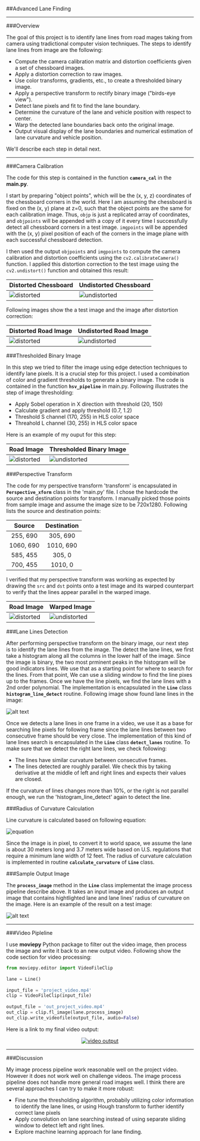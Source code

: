 ##Advanced Lane Finding

---

###Overview

The goal of this project is to identify lane lines from road mages taking from camera using tradictional computer vision techniques. The steps to identify lane lines from image are the following:

* Compute the camera calibration matrix and distortion coefficients given a set of chessboard images.
* Apply a distortion correction to raw images.
* Use color transforms, gradients, etc., to create a thresholded binary image.
* Apply a perspective transform to rectify binary image ("birds-eye view").
* Detect lane pixels and fit to find the lane boundary.
* Determine the curvature of the lane and vehicle position with respect to center.
* Warp the detected lane boundaries back onto the original image.
* Output visual display of the lane boundaries and numerical estimation of lane curvature and vehicle position.

We'll describe each step in detail next.

---

###Camera Calibration

The code for this step is contained in the function **`camera_cal`** in the **main.py**. 

I start by preparing "object points", which will be the (x, y, z) coordinates of the chessboard corners in the world. Here I am assuming the chessboard is fixed on the (x, y) plane at z=0, such that the object points are the same for each calibration image.  Thus, `objp` is just a replicated array of coordinates, and `objpoints` will be appended with a copy of it every time I successfully detect all chessboard corners in a test image.  `imgpoints` will be appended with the (x, y) pixel position of each of the corners in the image plane with each successful chessboard detection.  

I then used the output `objpoints` and `imgpoints` to compute the camera calibration and distortion coefficients using the `cv2.calibrateCamera()` function.  I applied this distortion correction to the test image using the `cv2.undistort()` function and obtained this result: 

Distorted Chessboard | Undistorted Chessboard
---------------------|-----------------------
![distorted](camera_cal/calibration1.jpg) | ![undistorted](output_images/undist_calibration1.png)

Following images show the a test image and the image after distortion correction:

Distorted Road Image | Undistorted Road Image
---------------------|-----------------------
![distorted](test_images/straight_lines2.jpg) | ![undistorted](output_images/undist_straight_lines2.png)

###Thresholded Binary Image

In this step we tried to filter the image using edge detection techniques to identify lane pixels. It is a crucial step for this project. I used a combination of color and gradient thresholds to generate a binary image. The code is contained in the function **`hsv_pipeline`** in main.py. Following illustrates the step of image thresholding:

* Apply Sobel operation in X direction with threshold (20, 150)
* Calculate gradient and apply threshold (0.7, 1.2)
* Threshold S channel (170, 255) in HLS color space
* Threahold L channel (30, 255) in HLS color space

Here is an example of my ouput for this step:

Road Image | Thresholded Binary Image
-----------|-------------------------
![distorted](test_images/test3.jpg) | ![undistorted](output_images/binimag_test3.png)

###Perspective Transform

The code for my perspective transform 'transform' is encapsulated in **`Perspective_xform`** class in the 'main.py' file. I chose the hardcode the source and destination points for transform. I manually picked those points from sample image and assume the image size to be 720x1280. Following lists the source and destination points:

| Source        | Destination   | 
|:-------------:|:-------------:| 
| 255, 690      | 305, 690      | 
| 1060, 690     | 1010, 690     |
| 585, 455      | 305, 0        |
| 700, 455      | 1010, 0       |

I verified that my perspective transform was working as expected by drawing the `src` and `dst` points onto a test image and its warped counterpart to verify that the lines appear parallel in the warped image.

Road Image | Warped Image
-----------|--------------
![distorted](test_images/test2.jpg) | ![undistorted](output_images/pxform_test2.png)

###Lane Lines Detection

After performing perspective transform on the binary image, our next step is to identify the lane lines from the image. The detect the lane lines, we first take a histogram along all the columns in the lower half of the image. Since the image is binary, the two most prminent peaks in the histogram will be good indicators lines. We use that as a starting point for where to search for the lines. From that point, We can use a sliding window to find the line pixes up to the frames. Once we have the line pixels, we find the lane lines with a 2nd order polynomial. The implementation is encapsulated in the **`Line`** class **`histogram_line_detect`** routine. Following image show found lane lines in the image:

![alt text](output_images/fitted_test2.png)

Once we detects a lane lines in one frame in a video, we use it as a base for searching line pixels for following frame since the lane lines between two consecutive frame should be very close. The implementation of this kind of lane lines search is encapsulated in the **`Line`** class **`detect_lanes`** routine. To make sure that we detect the right lane lines, we check following:

* The lines have similar curvature between consecutive frames.
* The lines detected are roughly parallel. We check this by taking derivative at the middle of left and right lines and expects their values are closed.

If the curvature of lines changes more than 10%, or the right is not parallel enough, we run the 'histogram_line_detect' again to detect the line.

###Radius of Curvature Calculation

Line curvature is calculated based on following equation:

![equation](output_images/curv_eq.png)

Since the image is in pixel, to convert it to world space, we assume the lane is about 30 meters long and 3.7 meters wide based on U.S. regulations that require a minimum lane width of 12 feet. The radius of curvature calculation is implemented in routine **`calculate_curvature`** of **`Line`** class.

###Sample Output Image

The **`process_image`** method in the **`Line`** class implementat the image process pipeline describe above. It takes an input image and produces an output image that contains hightlighted lane and lane lines' radius of curvature on the image. Here is an example of the result on a test image:

![alt text](output_images/proj_straight_lines1.png)

---

###Video Pipleline

I use **moviepy** Python package to filter out the video image, then process the image and write it back to an new output video. Following show the code section for video processing:

```python
from moviepy.editor import VideoFileClip
    
lane = Line()
    
input_file = 'project_video.mp4'
clip = VideoFileClip(input_file)
    
output_file = 'out_project_video.mp4'
out_clip = clip.fl_image(lane.process_image)
out_clip.write_videofile(output_file, audio=False)
```
 
Here is a link to my final video output:

<p align="center">
    <a href="https://www.youtube.com/watch?v=iOcDtqR1etU">
        <img src="https://img.youtube.com/vi/iOcDtqR1etU/0.jpg" alt="video output">
    </a>
</p>


---

###Discussion

My image process pipeline work reasonable well on the project video. However it does not work well on challenge videos. The image process pipeline does not handle more general road images well. I think there are several approaches I can try to make it more robust:

* Fine tune the thresholding algorithm, probabily utilizing color information to identify the lane lines, or using Hough transform to further identify correct lane pixels
* Apply convolution on lane searching instead of using separate sliding window to detect left and right lines.
* Explore machine learning approach for lane finding.  


